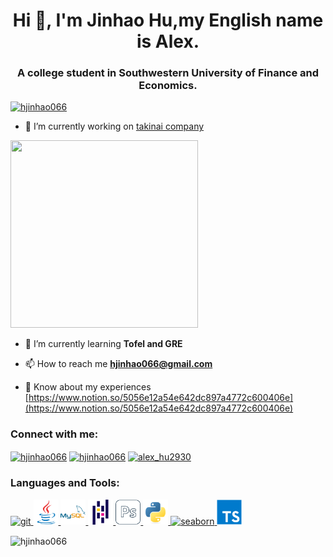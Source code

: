 <h1 align="center">Hi 👋, I'm Jinhao Hu,my English name is Alex.</h1>
<h3 align="center">A college student in Southwestern University of Finance and Economics.</h3>

<p align="left"> <a href="https://twitter.com/hjinhao066" target="blank"><img src="https://img.shields.io/twitter/follow/hjinhao066?logo=twitter&style=for-the-badge" alt="hjinhao066" /></a> </p>

- 🔭 I’m currently working on [takinai company](takin.ai)
<img src="https://github.com/hjinhao066/hjinhao066/assets/112897963/77f0087f-013f-454f-9bc2-17a41c2f9bc7" width="300" height="300">


- 🌱 I’m currently learning **Tofel and GRE**

- 📫 How to reach me **hjinhao066@gmail.com**

- 📄 Know about my experiences [https://www.notion.so/5056e12a54e642dc897a4772c600406e](https://www.notion.so/5056e12a54e642dc897a4772c600406e)

<h3 align="left">Connect with me:</h3>
<p align="left">
<a href="https://twitter.com/hjinhao066" target="blank"><img align="center" src="https://raw.githubusercontent.com/rahuldkjain/github-profile-readme-generator/master/src/images/icons/Social/twitter.svg" alt="hjinhao066" height="30" width="40" /></a>
<a href="https://kaggle.com/hjinhao066" target="blank"><img align="center" src="https://raw.githubusercontent.com/rahuldkjain/github-profile-readme-generator/master/src/images/icons/Social/kaggle.svg" alt="hjinhao066" height="30" width="40" /></a>
<a href="https://instagram.com/alex_hu2930" target="blank"><img align="center" src="https://raw.githubusercontent.com/rahuldkjain/github-profile-readme-generator/master/src/images/icons/Social/instagram.svg" alt="alex_hu2930" height="30" width="40" /></a>
</p>

<h3 align="left">Languages and Tools:</h3>
<p align="left"> <a href="https://git-scm.com/" target="_blank" rel="noreferrer"> <img src="https://www.vectorlogo.zone/logos/git-scm/git-scm-icon.svg" alt="git" width="40" height="40"/> </a> <a href="https://www.java.com" target="_blank" rel="noreferrer"> <img src="https://raw.githubusercontent.com/devicons/devicon/master/icons/java/java-original.svg" alt="java" width="40" height="40"/> </a> <a href="https://www.mysql.com/" target="_blank" rel="noreferrer"> <img src="https://raw.githubusercontent.com/devicons/devicon/master/icons/mysql/mysql-original-wordmark.svg" alt="mysql" width="40" height="40"/> </a> <a href="https://pandas.pydata.org/" target="_blank" rel="noreferrer"> <img src="https://raw.githubusercontent.com/devicons/devicon/2ae2a900d2f041da66e950e4d48052658d850630/icons/pandas/pandas-original.svg" alt="pandas" width="40" height="40"/> </a> <a href="https://www.photoshop.com/en" target="_blank" rel="noreferrer"> <img src="https://raw.githubusercontent.com/devicons/devicon/master/icons/photoshop/photoshop-line.svg" alt="photoshop" width="40" height="40"/> </a> <a href="https://www.python.org" target="_blank" rel="noreferrer"> <img src="https://raw.githubusercontent.com/devicons/devicon/master/icons/python/python-original.svg" alt="python" width="40" height="40"/> </a> <a href="https://seaborn.pydata.org/" target="_blank" rel="noreferrer"> <img src="https://seaborn.pydata.org/_images/logo-mark-lightbg.svg" alt="seaborn" width="40" height="40"/> </a> <a href="https://www.typescriptlang.org/" target="_blank" rel="noreferrer"> <img src="https://raw.githubusercontent.com/devicons/devicon/master/icons/typescript/typescript-original.svg" alt="typescript" width="40" height="40"/> </a> </p>

<p><img align="center" src="https://github-readme-stats.vercel.app/api/top-langs?username=hjinhao066&show_icons=true&locale=en&layout=compact" alt="hjinhao066" /></p>
